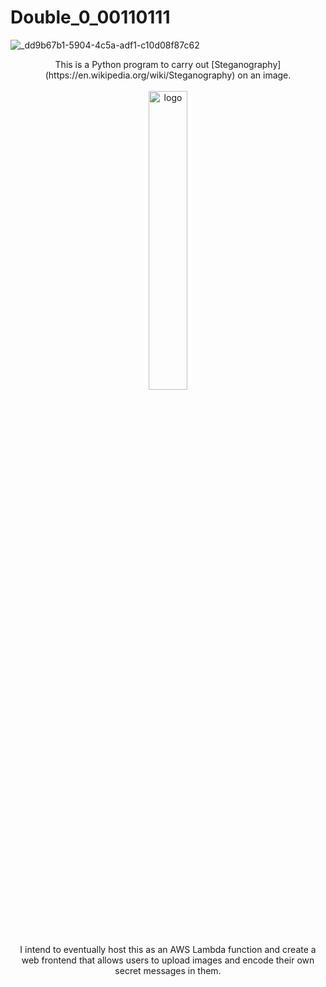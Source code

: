 # Double_0_00110111
![_dd9b67b1-5904-4c5a-adf1-c10d08f87c62](https://github.com/rua-iri/Double_0_00110111/assets/117874491/87f53b7e-528d-4304-a6ec-6513dc41e9f3)

<div align="center">
  <div>
    This is a Python program to carry out [Steganography](https://en.wikipedia.org/wiki/Steganography) on an image.
    </div>
      <br>
    <img src="https://github.com/rua-iri/Double_0_00110111/assets/117874491/87f53b7e-528d-4304-a6ec-6513dc41e9f3" alt="logo" width="35%" />
  <br>
    I intend to eventually host this as an AWS Lambda function and create a web frontend that allows users to upload images and encode their own secret messages in them.
</div>

